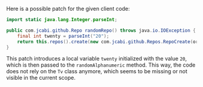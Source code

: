 Here is a possible patch for the given client code:

```java
import static java.lang.Integer.parseInt;

public com.jcabi.github.Repo randomRepo() throws java.io.IOException {
    final int twenty = parseInt("20");
    return this.repos().create(new com.jcabi.github.Repos.RepoCreate(org.apache.commons.lang3.RandomStringUtils.randomAlphanumeric(twenty), true));
}
```

This patch introduces a local variable `twenty` initialized with the value `20`, which is then passed to the `randomAlphanumeric` method. This way, the code does not rely on the `Tv` class anymore, which seems to be missing or not visible in the current scope.